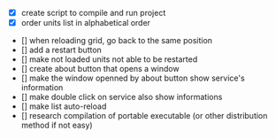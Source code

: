 - [x] create script to compile and run project
- [x] order units list in alphabetical order
- [] when reloading grid, go back to the same position
- [] add a restart button
- [] make not loaded units not able to be restarted
- [] create about button that opens a window 
- [] make the window openned by about button show service's information
- [] make double click on service also show informations
- [] make list auto-reload
- [] research compilation of portable executable (or other distribution method if not easy)